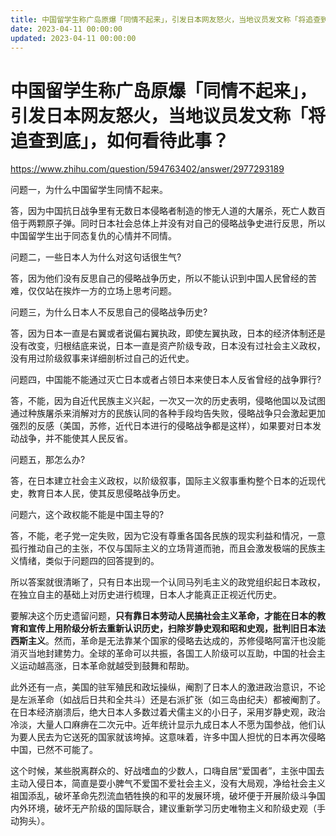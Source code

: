 ```yaml
---
title: 中国留学生称广岛原爆「同情不起来」，引发日本网友怒火，当地议员发文称「将追查到底」，如何看待此事？
date: 2023-04-11 00:00:00
updated: 2023-04-11 00:00:00
---
```


# 中国留学生称广岛原爆「同情不起来」，引发日本网友怒火，当地议员发文称「将追查到底」，如何看待此事？

https://www.zhihu.com/question/594763402/answer/2977293189

问题一，为什么中国留学生同情不起来。

答，因为中国抗日战争里有无数日本侵略者制造的惨无人道的大屠杀，死亡人数百倍于两颗原子弹。同时日本社会总体上并没有对自己的侵略战争史进行反思，所以中国留学生出于同态复仇的心情并不同情。

问题二，一些日本人为什么对这句话很生气?

答，因为他们没有反思自己的侵略战争历史，所以不能认识到中国人民曾经的苦难，仅仅站在挨炸一方的立场上思考问题。

问题三，为什么日本人不反思自己的侵略战争历史?

答，因为日本一直是右翼或者说偏右翼执政，即使左翼执政，日本的经济体制还是没有改变，归根结底来说，日本一直是资产阶级专政，日本没有过社会主义政权，没有用过阶级叙事来详细剖析过自己的近代史。

问题四，中国能不能通过灭亡日本或者占领日本来使日本人反省曾经的战争罪行?

答，不能，因为自近代民族主义兴起，一次又一次的历史表明，侵略他国以及试图通过种族屠杀来消解对方的民族认同的各种手段均告失败，侵略战争只会激起更加强烈的反感（美国，苏修，近代日本进行的侵略战争都是这样），如果要对日本发动战争，并不能使其人民反省。

问题五，那怎么办?

答，在日本建立社会主义政权，以阶级叙事，国际主义叙事重构整个日本的近现代史，教育日本人民，使其反思侵略战争历史。

问题六，这个政权能不能是中国主导的?

答，不能，老子党一定失败，因为它没有尊重各国各民族的现实利益和情况，一意孤行推动自己的主张，不仅与国际主义的立场背道而驰，而且会激发极端的民族主义情绪，类似于问题四的回答提到的。

所以答案就很清晰了，只有日本出现一个认同马列毛主义的政党组织起日本政权，在独立自主的基础上对历史进行梳理，日本人才能真正正视近代历史。

要解决这个历史遗留问题，**只有靠日本劳动人民搞社会主义革命，才能在日本的教育和宣传上用阶级分析去重新认识历史，扫除岁静史观和昭和史观，批判旧日本法西斯主义**。然而，革命是无法靠某个国家的侵略去达成的，苏修侵略阿富汗也没能消灭当地封建势力。全球的革命可以共振，各国工人阶级可以互助，中国的社会主义运动越高涨，日本革命就越受到鼓舞和帮助。

此外还有一点，美国的驻军殖民和政坛操纵，阉割了日本人的激进政治意识，不论是左派革命（如战后日共和全共斗）还是右派扩张（如三岛由纪夫）都被阉割了。在日本经济崩溃后，绝大日本人多数过着犬儒主义的小日子，采用岁静史观，政治冷淡，大量人口麻痹在二次元中。近年统计显示九成日本人不愿为国参战，他们认为要人民去为它送死的国家就该垮掉。这意味着，许多中国人担忧的日本再次侵略中国，已然不可能了。

这个时候，某些脱离群众的、好战嗜血的少数人，口嗨自居“爱国者”，主张中国去主动入侵日本，简直是耍小脾气不爱国不爱社会主义，没有大局观，净给社会主义祖国添乱，破坏革命先烈流血牺牲换的和平的发展环境，破坏便于开展阶级斗争国内外环境，破坏无产阶级的国际联合，建议重新学习历史唯物主义和阶级史观（手动狗头）。
